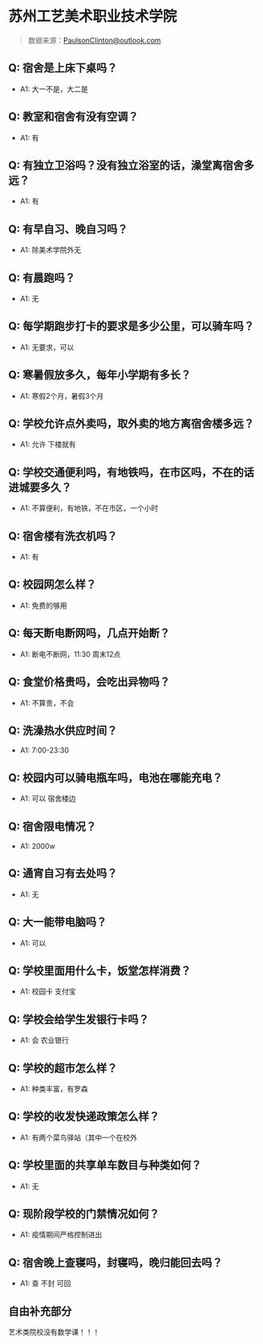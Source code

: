 # 苏州工艺美术职业技术学院

> 数据来源：PaulsonClinton@outlook.com

## Q: 宿舍是上床下桌吗？

- A1: 大一不是，大二是

## Q: 教室和宿舍有没有空调？

- A1: 有

## Q: 有独立卫浴吗？没有独立浴室的话，澡堂离宿舍多远？

- A1: 有

## Q: 有早自习、晚自习吗？

- A1: 除美术学院外无

## Q: 有晨跑吗？

- A1: 无

## Q: 每学期跑步打卡的要求是多少公里，可以骑车吗？

- A1: 无要求，可以

## Q: 寒暑假放多久，每年小学期有多长？

- A1: 寒假2个月，暑假3个月

## Q: 学校允许点外卖吗，取外卖的地方离宿舍楼多远？

- A1: 允许 下楼就有

## Q: 学校交通便利吗，有地铁吗，在市区吗，不在的话进城要多久？

- A1: 不算便利，有地铁，不在市区，一个小时

## Q: 宿舍楼有洗衣机吗？

- A1: 有

## Q: 校园网怎么样？

- A1: 免费的够用

## Q: 每天断电断网吗，几点开始断？

- A1: 断电不断网，11:30 周末12点

## Q: 食堂价格贵吗，会吃出异物吗？

- A1: 不算贵，不会

## Q: 洗澡热水供应时间？

- A1: 7:00-23:30

## Q: 校园内可以骑电瓶车吗，电池在哪能充电？

- A1: 可以 宿舍楼边

## Q: 宿舍限电情况？

- A1: 2000w

## Q: 通宵自习有去处吗？

- A1: 无

## Q: 大一能带电脑吗？

- A1: 可以

## Q: 学校里面用什么卡，饭堂怎样消费？

- A1: 校园卡 支付宝

## Q: 学校会给学生发银行卡吗？

- A1: 会 农业银行

## Q: 学校的超市怎么样？

- A1: 种类丰富，有罗森

## Q: 学校的收发快递政策怎么样？

- A1: 有两个菜鸟驿站（其中一个在校外

## Q: 学校里面的共享单车数目与种类如何？

- A1: 无

## Q: 现阶段学校的门禁情况如何？

- A1: 疫情期间严格控制进出

## Q: 宿舍晚上查寝吗，封寝吗，晚归能回去吗？

- A1: 查 不封 可回

## 自由补充部分

艺术类院校没有数学课！！！